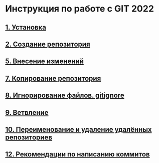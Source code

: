 # Инструкция по работе с GIT 2022

## [1. Установка](./md%20files/git_install.md)

## [2. Создание репозитория](./md%20files/create_locrep.md)

## [5. Внесение изменений](./md%20files/commit.md)

## [7. Копирование репозитория](./md%20files/clone_rep.md)

## [8. Игнорирование файлов. gitignore](./md%20files/ignore.md)

## [9. Ветвление](./md%20files/branching.md)

## [10. Переименование и удаление удалённых репозиториев](./md%20files/rename_delete.md)

## [12. Рекомендации по написанию коммитов](./md%20files/recomendations.md)

